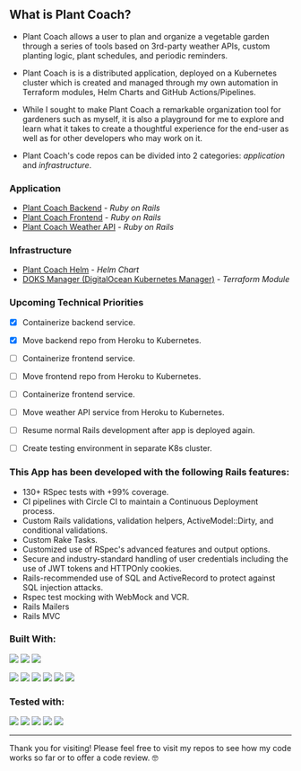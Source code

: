 ## What is Plant Coach?
- Plant Coach allows a user to plan and organize a vegetable garden through a series of tools based on 3rd-party weather APIs, custom planting logic, plant schedules, and periodic reminders.
- Plant Coach is is a distributed application, deployed on a Kubernetes cluster which is created and managed through my own automation in Terraform modules, Helm Charts and GitHub Actions/Pipelines.
- While I sought to make Plant Coach a remarkable organization tool for gardeners such as myself, it is also a playground for me to explore and learn what it takes to create a thoughtful experience for the end-user as well as for other developers who may work on it.

- Plant Coach's code repos can be divided into 2 categories: *application* and *infrastructure*.
### Application
  - [Plant Coach Backend](https://github.com/Plant-Coach/plant_coach_be) - *Ruby on Rails*
  - [Plant Coach Frontend](https://github.com/Plant-Coach/plant_coach_fe) - *Ruby on Rails*
  - [Plant Coach Weather API](https://github.com/Plant-Coach/plant_coach_weather_api) - *Ruby on Rails*
### Infrastructure
  - [Plant Coach Helm](https://github.com/Plant-Coach/plant-coach-helm) - *Helm Chart*
  - [DOKS Manager (DigitalOcean Kubernetes Manager)](https://github.com/Plant-Coach/doks_manager) - *Terraform Module*

### Upcoming Technical Priorities
  - [x] Containerize backend service.
  - [x] Move backend repo from Heroku to Kubernetes.
  - [ ] Containerize frontend service.
  - [ ] Move frontend repo from Heroku to Kubernetes.
  - [ ] Containerize frontend service.
  - [ ] Move weather API service from Heroku to Kubernetes.
  - [ ] Resume normal Rails development after app is deployed again.
  - [ ] Create testing environment in separate K8s cluster.


### This App has been developed with the following Rails features:
  - 130+ RSpec tests with +99% coverage.
  - CI pipelines with Circle CI to maintain a Continuous Deployment process.
  - Custom Rails validations, validation helpers, ActiveModel::Dirty, and conditional validations.
  - Custom Rake Tasks.
  - Customized use of RSpec's advanced features and output options.
  - Secure and industry-standard handling of user credentials including the use of JWT tokens and HTTPOnly cookies.
  - Rails-recommended use of SQL and ActiveRecord to protect against SQL injection attacks.
  - Rspec test mocking with WebMock and VCR.
  - Rails Mailers
  - Rails MVC
  
  
  
### Built With:
<img src="https://img.shields.io/badge/-Ruby%20on%20Rails-CC0000?logo=ruby%20on%20rails&logoColor=white&style=for-the-badge"/> <img src="https://img.shields.io/badge/-Postgresql-4169E1?logo=postgresql&logoColor=white&style=for-the-badge"/> <img src="https://img.shields.io/badge/-CircleCI-8669AE?logo=circleci&logoColor=white&style=for-the-badge"/>

<img src="https://img.shields.io/badge/-Sidekiq-FF6A00?logoColor=white&style=for-the-badge"/> <img src="https://img.shields.io/badge/-Redis-DC382D?logo=redis&logoColor=white&style=for-the-badge"/> <img src="https://img.shields.io/badge/-Heroku-430098?logo=heroku&logoColor=white&style=for-the-badge"/> <img src="https://img.shields.io/badge/-Postman-FF6C37?logo=postman&logoColor=white&style=for-the-badge"/> <img src="https://img.shields.io/badge/-Faraday-CC0000?&style=for-the-badge"/> <img src="https://img.shields.io/badge/-Figaro-CC0000?&style=for-the-badge"/>

### Tested with:
<img src="https://img.shields.io/badge/-RSpec-CC0000?&style=for-the-badge"/> <img src="https://img.shields.io/badge/-SimpleCov-CC0000?&style=for-the-badge"/> <img src="https://img.shields.io/badge/-Shoulda%20Matchers-CC0000?&style=for-the-badge"/> <img src="https://img.shields.io/badge/-Capybara-CC0000?&style=for-the-badge"/> <img src="https://img.shields.io/badge/-Factorybot-CC0000?&style=for-the-badge"/> 


---


Thank you for visiting!  Please feel free to visit my repos to see how my code works so far or to offer a code review. 🤓
